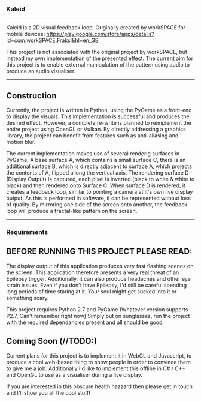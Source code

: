### Kaleid
---
Kaleid is a 2D visual feedback loop. Originally created by workSPACE for mobile devices:
https://play.google.com/store/apps/details?id=com.workSPACE.Fraksl&hl=en_GB

This project is not associated with the original project by workSPACE, but instead my own implementation of the presented effect. 
The current aim for this project is to enable external manipulation of the pattern using audio to produce an audio visualiser.

---
## Construction
Currently, the project is written in Python, using the PyGame as a front-end to display the visuals. This implementation is successful and produces the desired effect, However, a complete re-write is planned to reimplement the entire project using OpenGL or Vulkan. By directly addressing a graphics library, the project can benefit from features such as anti-aliasing and motion blur. 

The current implementation makes use of several renderig surfaces in PyGame; A base surface A, which contains a small surface C, there is an additional surface B, which is directly adjacent to surface A, which projects the contents of A, flipped allong the vertical axis. The rendering surface D (Display Output) is captured, each pixel is inverted (black to white & white to black) and then rendered onto Surface C. When surface D is rendered, it creates a feedback loop, similar to pointing a camera at it's own live display output. As this is performed in software, it can be represented without loss of quality. By mirroring one side of the screen onto another, the feedback loop will produce a fractal-like pattern on the screen.

---
### Requirements
## BEFORE RUNNING THIS PROJECT PLEASE READ:
The display output of this application produces very fast flashing scenes on the screen. This application therefore presents a very real threat of an Epilepsy trigger. Additionally, it can also produce headaches and other eye strain issues. Even if you don't have Epilepsy, I'd still be careful spending long periods of time staring at it. Your soul might get sucked into it or something scary.

This project requires Python 2.7 and PyGame (Whatever version supports P2.7, Can't remember right now)
Simply put on sunglasses, run the project with the required dependancies present and all should be good.

## Coming Soon (//TODO:)
Current plans for this project is to implement it in WebGL and Javascript, to produce a cool web-based thing to show people in order to convince them to give me a job. Additionally i'd like to implement this offline in C# / C++ and OpenGL to use as a visualiser during a live display. 

If you are interested in this obscure health hazzard then please get in touch and I'll show you all the cool stuff!
